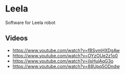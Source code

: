 # Leela
Software for Leela robot

## Videos
* https://www.youtube.com/watch?v=fBSymHXDgAw
* https://www.youtube.com/watch?v=OYzOUe2z1o0
* https://www.youtube.com/watch?v=ilsHujAqG3o
* https://www.youtube.com/watch?v=88Upq5ODndw
